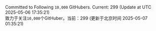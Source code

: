 Committed to Following `10,000` GitHubers. Current: <!-- FOLLOWING_COUNT -->299<!-- FOLLOWING_COUNT --> (Update at UTC <!-- LAST_UPDATED -->2025-05-06 17:35:21<!-- LAST_UPDATED -->)<br>
致力于关注`10,000`个GitHuber。当前：<!-- FOLLOWING_COUNT -->299<!-- FOLLOWING_COUNT --> (更新于北京时间 <!-- LAST_UPDATED_CST -->2025-05-07 01:35:21<!-- LAST_UPDATED_CST -->)
